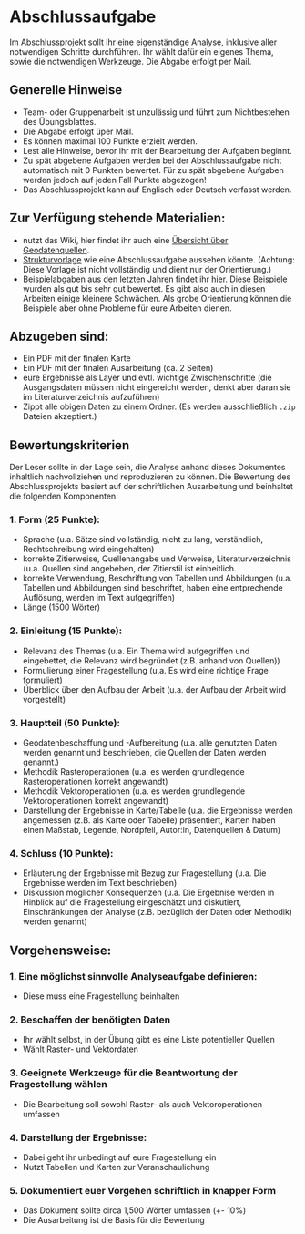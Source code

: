 # Abschlussaufgabe
Im Abschlussprojekt sollt ihr eine eigenständige Analyse, inklusive aller notwendigen Schritte durchführen. Ihr wählt dafür ein eigenes Thema, sowie die notwendigen Werkzeuge. Die Abgabe erfolgt per Mail.

## Generelle Hinweise
* Team- oder Gruppenarbeit ist unzulässig und führt zum Nichtbestehen des Übungsblattes.
*	Die Abgabe erfolgt üper Mail.
*	Es können maximal 100 Punkte erzielt werden.
*	Lest alle Hinweise, bevor ihr mit der Bearbeitung der Aufgaben beginnt.
* Zu spät abgebene Aufgaben werden bei der Abschlussaufgabe nicht automatisch mit 0 Punkten bewertet. Für zu spät abgebene Aufgaben werden jedoch auf jeden Fall Punkte abgezogen!
* Das Abschlussprojekt kann auf Englisch oder Deutsch verfasst werden.

## Zur Verfügung stehende Materialien:
* nutzt das Wiki, hier findet ihr auch eine [Übersicht über Geodatenquellen](https://courses.gistools.geog.uni-heidelberg.de/giscience/gis-einfuehrung/-/wikis/Geodatenbeschaffung).
* [Strukturvorlage](https://courses.gistools.geog.uni-heidelberg.de/giscience/gis-einfuehrung/-/blob/master/abgabe_05_abschlussaufgabe/Beispiele/00_Template_Ausarbeitung_Abschlussaufgabe.pdf) wie eine Abschlussaufgabe aussehen könnte. (Achtung: Diese Vorlage ist nicht vollständig und dient nur der Orientierung.)
* Beispielabgaben aus den letzten Jahren findet ihr [hier](https://courses.gistools.geog.uni-heidelberg.de/giscience/gis-einfuehrung/-/tree/master/abgabe_05_abschlussaufgabe/Beispiele). Diese Beispiele wurden als gut bis sehr gut bewertet. Es gibt also auch in diesen Arbeiten einige kleinere Schwächen. Als grobe Orientierung können die Beispiele aber ohne Probleme für eure Arbeiten dienen.

## Abzugeben sind:
* Ein PDF mit der finalen Karte
* Ein PDF mit der finalen Ausarbeitung (ca. 2 Seiten)
* eure Ergebnisse als Layer und evtl. wichtige Zwischenschritte (die Ausgangsdaten müssen nicht eingereicht werden, denkt aber daran sie im Literaturverzeichnis aufzuführen)
* Zippt alle obigen Daten zu einem Ordner. (Es werden ausschließlich `.zip` Dateien akzeptiert.)

## Bewertungskriterien
Der Leser sollte in der Lage sein, die Analyse anhand dieses Dokumentes inhaltlich nachvollziehen und reproduzieren zu können. Die Bewertung des Abschlussprojekts basiert auf der schriftlichen Ausarbeitung und beinhaltet die folgenden Komponenten:

### 1. Form (25 Punkte):
* Sprache (u.a. Sätze sind vollständig, nicht zu lang, verständlich, Rechtschreibung wird eingehalten)
* korrekte Zitierweise, Quellenangabe und Verweise, Literaturverzeichnis (u.a. Quellen sind angebeben, der Zitierstil ist einheitlich.
* korrekte Verwendung, Beschriftung von Tabellen und Abbildungen (u.a. Tabellen und Abbildungen sind beschriftet, haben eine entprechende Auflösung, werden im Text aufgegriffen)
* Länge (1500 Wörter)

### 2. Einleitung (15 Punkte):
* Relevanz des Themas (u.a. Ein Thema wird aufgegriffen und eingebettet, die Relevanz wird begründet (z.B. anhand von Quellen))
* Formulierung einer Fragestellung (u.a. Es wird eine richtige Frage formuliert)
* Überblick über den Aufbau der Arbeit (u.a. der Aufbau der Arbeit wird vorgestellt)

### 3. Hauptteil (50 Punkte):
* Geodatenbeschaffung und -Aufbereitung (u.a. alle genutzten Daten werden genannt und beschrieben, die Quellen der Daten werden genannt.)
* Methodik Rasteroperationen (u.a. es werden grundlegende Rasteroperationen korrekt angewandt)
* Methodik Vektoroperationen (u.a. es werden grundlegende Vektoroperationen korrekt angewandt)
* Darstellung der Ergebnisse in Karte/Tabelle (u.a. die Ergebnisse werden angemessen (z.B. als Karte oder Tabelle) präsentiert, Karten haben einen Maßstab, Legende, Nordpfeil, Autor:in, Datenquellen & Datum)

### 4. Schluss (10 Punkte):
* Erläuterung der Ergebnisse mit Bezug zur Fragestellung (u.a. Die Ergebnisse werden im Text beschrieben)
* Diskussion möglicher Konsequenzen (u.a. Die Ergebnise werden in Hinblick auf die Fragestellung eingeschätzt und diskutiert, Einschränkungen der Analyse (z.B. bezüglich der Daten oder Methodik) werden genannt)


## Vorgehensweise:
### 1. Eine möglichst sinnvolle Analyseaufgabe definieren:
* Diese muss eine Fragestellung beinhalten

### 2. Beschaffen der benötigten Daten
* Ihr wählt selbst, in der Übung gibt es eine Liste potentieller Quellen
* Wählt Raster- und Vektordaten

### 3. Geeignete Werkzeuge für die Beantwortung der Fragestellung wählen
* Die Bearbeitung soll sowohl Raster- als auch Vektoroperationen umfassen

### 4. Darstellung der Ergebnisse:
* Dabei geht ihr unbedingt auf eure Fragestellung ein
* Nutzt Tabellen und Karten zur Veranschaulichung

### 5. Dokumentiert euer Vorgehen schriftlich in knapper Form
* Das Dokument sollte circa 1,500 Wörter umfassen (+- 10%)
* Die Ausarbeitung ist die Basis für die Bewertung
